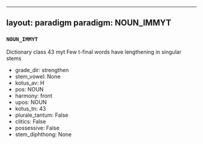 
---
layout: paradigm
paradigm: NOUN_IMMYT
---
### ` NOUN_IMMYT `

Dictionary class 43 myt Few t-final words have lengthening in singular stems
* grade_dir: strengthen
* stem_vowel: None
* kotus_av: H
* pos: NOUN
* harmony: front
* upos: NOUN
* kotus_tn: 43
* plurale_tantum: False
* clitics: False
* possessive: False
* stem_diphthong: None

